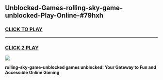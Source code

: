 
## Unblocked-Games-rolling-sky-game-unblocked-Play-Online-#79hxh
<h3>
<a href="https://premium.freeplayer.one?title=rolling-sky-game-unblocked&ref=27F">CLICK TO PLAY</a></h3>
<hr>

<h3>
<a href="https://premium.freeplayer.one?title=rolling-sky-game-unblocked&ref=27F">CLICK 2 PLAY</a>
  
</h3>

<a href="https://premium.freeplayer.one?title=rolling-sky-game-unblocked&ref=27F"><img src="https://clearcache.store/games.png"></a>


**rolling-sky-game-unblocked games unblocked: Your Gateway to Fun and Accessible Online Gaming**
